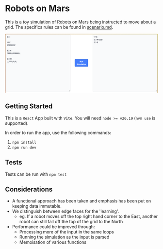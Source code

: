 # Robots on Mars

This is a toy simulation of Robots on Mars being instructed to move about a grid. The specifics rules can be found in [scenario.md](/scenario.md).

![Preview image showing the UI of Robots on Mars](/preview.png)

## Getting Started
This is a `React` App built with `Vite`. You will need `node >= v20.19` (`nvm use` is supported).

In order to run the app, use the following commands:

1. `npm install`
2. `npm run dev`

## Tests
Tests can be run with `npm test`


## Considerations

- A functional approach has been taken and emphasis has been put on keeping data immutable.
- We distinguish between edge faces for the 'learning'.
  - eg. If a robot moves off the top right hand corner to the East, another robot can still fall off the top of the grid to the North
- Performance could be improved through:
  - Processing more of the input in the same loops
  - Running the simulation as the input is parsed
  - Memoisation of various functions

